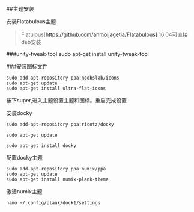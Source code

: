 ##主题安装
    
安装Flatabulous主题
>Flatulous[https://github.com/anmoljagetia/Flatabulous]
>16.04可直接deb安装

###unity-tweak-tool
    sudo apt-get install unity-tweak-tool
    
###安装图标文件

    sudo add-apt-repository ppa:noobslab/icons
    sudo apt-get update
    sudo apt-get install ultra-flat-icons
    
按下super,进入主题设置主题和图标。重启完成设置


安装docky

    sudo add-apt-repository ppa:ricotz/docky
    
    sudo apt-get update
    
    sudo apt-get install docky
    
配置docky主题

    sudo add-apt-repository ppa:numix/ppa
    sudo apt-get update
    sudo apt-get install numix-plank-theme
    
激活numix主题
    
    nano ~/.config/plank/dock1/settings